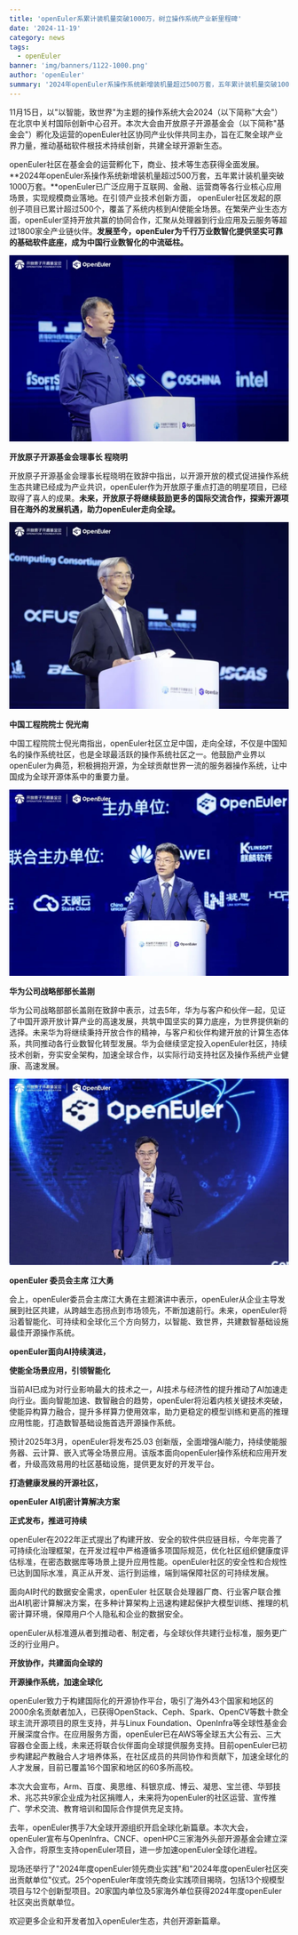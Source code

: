```yaml
---
title: 'openEuler系累计装机量突破1000万，树立操作系统产业新里程碑'
date: '2024-11-19'
category: news
tags:
  - openEuler
banner: 'img/banners/1122-1000.png'
author: 'openEuler'
summary: '2024年openEuler系操作系统新增装机量超过500万套，五年累计装机量突破1000万套。'
---
```




11月15日，以"以智能，致世界"为主题的操作系统大会2024（以下简称"大会"）在北京中关村国际创新中心召开。本次大会由开放原子开源基金会（以下简称"基金会"）孵化及运营的openEuler社区协同产业伙伴共同主办，旨在汇聚全球产业界力量，推动基础软件根技术持续创新，共建全球开源新生态。

openEuler社区在基金会的运营孵化下，商业、技术等生态获得全面发展。**2024年openEuler系操作系统新增装机量超过500万套，五年累计装机量突破1000万套。**openEuler已广泛应用于互联网、金融、运营商等各行业核心应用场景，实现规模商业落地。在引领产业技术创新方面，
openEuler社区发起的原创子项目已累计超过500个，覆盖了系统内核到AI使能全场景。在繁荣产业生态方面，openEuler坚持开放共赢的协同合作，汇聚从处理器到行业应用及云服务等超过1800家全产业链伙伴。**发展至今，openEuler为千行万业数智化提供坚实可靠的基础软件底座，成为中国行业数智化的中流砥柱。**

![IMG\_256](./media/image1.jpeg)

**开放原子开源基金会理事长 程晓明**

开放原子开源基金会理事长程晓明在致辞中指出，以开源开放的模式促进操作系统生态共建已经成为产业共识，openEuler作为开放原子重点打造的明星项目，已经取得了喜人的成果。**未来，开放原子将继续鼓励更多的国际交流合作，探索开源项目在海外的发展机遇，助力openEuler走向全球。**

![IMG\_257](./media/image2.jpeg)

**中国工程院院士 倪光南**

中国工程院院士倪光南指出，openEuler社区立足中国，走向全球，不仅是中国知名的操作系统社区，也是全球最活跃的操作系统社区之一。他鼓励产业界以openEuler为典范，积极拥抱开源，为全球贡献世界一流的服务器操作系统，让中国成为全球开源体系中的重要力量。

![IMG\_258](./media/image3.jpeg)

**华为公司战略部部长盖刚**

华为公司战略部部长盖刚在致辞中表示，过去5年，华为与客户和伙伴一起，见证了中国开源开放计算产业的高速发展，共筑中国坚实的算力底座，为世界提供新的选择。未来华为将继续秉持开放合作的精神，与客户和伙伴构建开放的计算生态体系，共同推动各行业数智化转型发展。华为会继续坚定投入openEuler社区，持续技术创新，夯实安全架构，加速全球合作，以实际行动支持社区及操作系统产业健康、高速发展。

![IMG\_259](./media/image4.jpeg)

**openEuler 委员会主席 江大勇**

会上，openEuler委员会主席江大勇在主题演讲中表示，openEuler从企业主导发展到社区共建，从跨越生态拐点到市场领先，不断加速前行。未来，openEuler将沿着智能化、可持续和全球化三个方向努力，以智能、致世界，共建数智基础设施最佳开源操作系统。

**openEuler面向AI持续演进，**

**使能全场景应用，引领智能化**

当前AI已成为对行业影响最大的技术之一，AI技术与经济性的提升推动了AI加速走向行业。面向智能加速、数智融合的趋势，openEuler将沿着内核关键技术突破，使能异构算力融合，提升多样算力使用效率，助力更稳定的模型训练和更高的推理应用性能，打造数智基础设施首选开源操作系统。

预计2025年3月，openEuler将发布25.03
创新版，全面增强AI能力，持续使能服务器、云计算、嵌入式等全场景应用。该版本面向openEuler操作系统和应用开发者，升级高效易用的社区基础设施，提供更友好的开发平台。


**打造健康发展的开源社区，**

**openEuler AI机密计算解决方案**

**正式发布，推进可持续**

openEuler在2022年正式提出了构建开放、安全的软件供应链目标，今年完善了可持续化治理框架，在开发过程中严格遵循多项国际规范，优化社区组织健康度评估标准，在密态数据库等场景上提升应用性能。openEuler社区的安全性和合规性已达到国际水准，真正从开发、运行到运维，端到端保障社区的可持续发展。

面向AI时代的数据安全需求，openEuler
社区联合处理器厂商、行业客户联合推出AI机密计算解决方案，在多种计算架构上迅速构建起保护大模型训练、推理的机密计算环境，保障用户个人隐私和企业的数据安全。

openEuler从标准遵从者到推动者、制定者，与全球伙伴共建行业标准，服务更广泛的行业用户。



**开放协作，共建面向全球的**

**开源操作系统，加速全球化**

openEuler致力于构建国际化的开源协作平台，吸引了海外43个国家和地区的2000余名贡献者加入，已获得OpenStack、Ceph、Spark、OpenCV等数十款全球主流开源项目的原生支持，并与Linux
Foundation、OpenInfra等全球性基金会开展深度合作。在应用服务方面，openEuler已在AWS等全球五大公有云、三大容器仓全面上线，未来还将联合伙伴面向全球提供服务支持。目前openEuler已初步构建起产教融合人才培养体系，在社区成员的共同协作和贡献下，加速全球化的人才发展，目前已覆盖16个国家和地区的60多所高校。

本次大会宣布，Arm、百度、奥思维、科银京成、博云、凝思、宝兰德、华郅技术、兆芯共9家企业成为社区捐赠人，未来将为openEuler的社区运营、宣传推广、学术交流、教育培训和国际合作提供充足支持。

去年，openEuler携手7大全球开源组织开启全球化新篇章。本次大会，openEuler宣布与OpenInfra、CNCF、openHPC三家海外头部开源基金会建立深入合作，将原生支持openEuler项目，进一步加速openEuler全球化进程。

现场还举行了"2024年度openEuler领先商业实践"和"2024年度openEuler社区突出贡献单位"仪式。25个openEuler年度领先商业实践项目揭晓，包括13个规模型项目与12个创新型项目。20家国内单位及5家海外单位获得2024年度openEuler社区突出贡献单位。

欢迎更多企业和开发者加入openEuler生态，共创开源新篇章。
